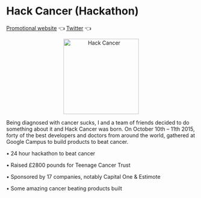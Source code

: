 # Hack Cancer (Hackathon)

[Promotional website](https://raynescc.github.io/hackcancer/) 👈
[Twitter](https://raynescc.github.io/hackcancer/) 👈





<p align="center">
<img alt="Hack Cancer" src="https://image.ibb.co/iLPzbk/s_QHs_Jxxu_400x400.png" height="200" />
</p>

Being diagnosed with cancer sucks, I and a team of friends decided to do something about it and Hack Cancer was born. On October 10th – 11th 2015, forty of the best developers and doctors from around the world, gathered at Google Campus to build products to beat cancer.

• 24 hour hackathon to beat cancer

• Raised £2800 pounds for Teenage Cancer Trust

• Sponsored by 17 companies, notably Capital One & Estimote

• Some amazing cancer beating products built
